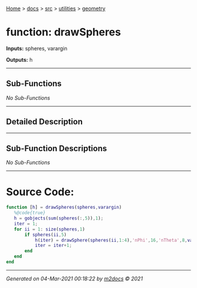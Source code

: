 [Home](../../../index.md) > [docs](../../../docs_index.md) > [src](../../src_index.md) > [utilities](../utilities_index.md) > [geometry](geometry_index.md)  


# function: drawSpheres



**Inputs:** spheres, varargin

**Outputs:** h

 ***

## Sub-Functions

*No Sub-Functions*

 ***

## Detailed Description



 ***

## Sub-Function Descriptions

*No Sub-Functions*

 
 *** 

# Source Code:

 ```matlab 
 function [h] = drawSpheres(spheres,varargin)
    %@code{true}
    h = gobjects(sum(spheres(:,5)),1);
    iter = 1;
    for ii = 1: size(spheres,1)
        if spheres(ii,5)
            h(iter) = drawSphere(spheres(ii,1:4),'nPhi',16,'nTheta',8,varargin{:}); hold on
            iter = iter+1;
        end
    end
end 
``` 
 
***

*Generated on 04-Mar-2021 00:18:22 by [m2docs](https://github.com/crgnam-research/m2docs) © 2021*

